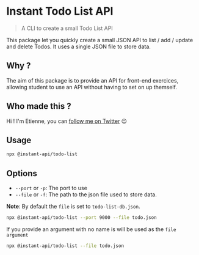 # Instant Todo List API

> A CLI to create a small Todo List API

This package let you quickly create a small JSON API to list / add / update and delete Todos.
It uses a single JSON file to store data.

## Why ?

The aim of this package is to provide an API for front-end exercices, allowing student to use an API without having to set on up themself.

## Who made this ?

Hi ! I'm Etienne, you can [follow me on Twitter](https://twitter.com/Etienne_dot_js) 😉

## Usage

```bash
npx @instant-api/todo-list
```

## Options

- `--port` or `-p`: The port to use
- `--file` or `-f`: The path to the json file used to store data.

**Note**: By default the `file` is set to `todo-list-db.json`.

```bash
npx @instant-api/todo-list --port 9000 --file todo.json
```

If you provide an argument with no name is will be used as the `file argument`

```bash
npx @instant-api/todo-list --file todo.json
```
